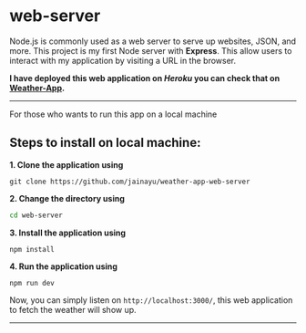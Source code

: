 # web-server
Node.js is commonly used as a web server to serve up websites, JSON, and more. This project is my first Node server with **Express**. This allow users to interact with my application by visiting a URL in the browser.

**I have deployed this web application on *Heroku* you can check that on [Weather-App](https://jainayu-weather-app.herokuapp.com/).**

------

For those who wants to run this app on a local machine 

## Steps to install on local machine:

**1. Clone the application using**
```gitattributes
git clone https://github.com/jainayu/weather-app-web-server
```

**2. Change the directory using**
```bash
cd web-server
```

**3. Install the application using**
```gitattributes
npm install
```

**4. Run the application using**
```gitattributes
npm run dev
```

Now, you can simply listen on `http://localhost:3000/`, this web application to fetch the weather will show up.

------
